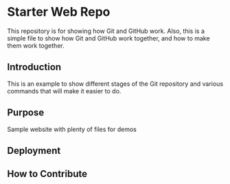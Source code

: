 # Starter Web Repo

This repository is for showing how Git and GitHub work. Also, this is a simple file to show how Git and GitHub work together, and how to make them work together.

## Introduction 

This is an example to show different stages of the Git repository and various commands that will make it easier to do.

## Purpose

Sample website with plenty of files for demos

## Deployment

## How to Contribute